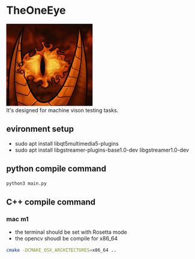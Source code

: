 # TheOneEye
![](resource/images/EyeOfSauron.jpeg)  
It's designed for machine vison testing tasks.

## evironment setup
- sudo apt install libqt5multimedia5-plugins
- sudo apt install libgstreamer-plugins-base1.0-dev libgstreamer1.0-dev
## python compile command
```bash
python3 main.py
```

## C++ compile command
### mac m1 
- the terminal should be set with Rosetta mode
- the opencv shoudl be compile for x86_64
```bash
cmake -DCMAKE_OSX_ARCHITECTURES=x86_64 ..
```


